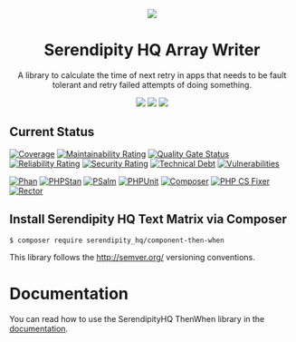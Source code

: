 <p align="center">
    <a href="http://www.serendipityhq.com" target="_blank">
        <img style="max-width: 350px" src="http://www.serendipityhq.com/assets/open-source-projects/Logo-SerendipityHQ-Icon-Text-Purple.png">
    </a>
</p>

<h1 align="center">Serendipity HQ Array Writer</h1>
<p align="center">A library to calculate the time of next retry in apps that needs to be fault tolerant and retry failed attempts of doing something.</p>
<p align="center">
    <a href="https://github.com/Aerendir/component-then-when/releases"><img src="https://img.shields.io/packagist/v/serendipity_hq/component-then-when.svg?style=flat-square"></a>
    <a href="https://opensource.org/licenses/MIT"><img src="https://img.shields.io/badge/license-MIT-brightgreen.svg?style=flat-square"></a>
    <a href="https://github.com/Aerendir/component-then-when/releases"><img src="https://img.shields.io/packagist/php-v/serendipity_hq/component-then-when?color=%238892BF&style=flat-square&logo=php" /></a>
</p>

## Current Status
[![Coverage](https://sonarcloud.io/api/project_badges/measure?project=Aerendir_then-when&metric=coverage)](https://sonarcloud.io/dashboard?id=Aerendir_then-when)
[![Maintainability Rating](https://sonarcloud.io/api/project_badges/measure?project=Aerendir_then-when&metric=sqale_rating)](https://sonarcloud.io/dashboard?id=Aerendir_then-when)
[![Quality Gate Status](https://sonarcloud.io/api/project_badges/measure?project=Aerendir_then-when&metric=alert_status)](https://sonarcloud.io/dashboard?id=Aerendir_then-when)
[![Reliability Rating](https://sonarcloud.io/api/project_badges/measure?project=Aerendir_then-when&metric=reliability_rating)](https://sonarcloud.io/dashboard?id=Aerendir_then-when)
[![Security Rating](https://sonarcloud.io/api/project_badges/measure?project=Aerendir_then-when&metric=security_rating)](https://sonarcloud.io/dashboard?id=Aerendir_then-when)
[![Technical Debt](https://sonarcloud.io/api/project_badges/measure?project=Aerendir_then-when&metric=sqale_index)](https://sonarcloud.io/dashboard?id=Aerendir_then-when)
[![Vulnerabilities](https://sonarcloud.io/api/project_badges/measure?project=Aerendir_then-when&metric=vulnerabilities)](https://sonarcloud.io/dashboard?id=Aerendir_then-when)

[![Phan](https://github.com/Aerendir/component-then-when/workflows/Phan/badge.svg)](https://github.com/Aerendir/component-then-when/actions?query=branch%3Adev)
[![PHPStan](https://github.com/Aerendir/component-then-when/workflows/PHPStan/badge.svg)](https://github.com/Aerendir/component-then-when/actions?query=branch%3Adev)
[![PSalm](https://github.com/Aerendir/component-then-when/workflows/PSalm/badge.svg)](https://github.com/Aerendir/component-then-when/actions?query=branch%3Adev)
[![PHPUnit](https://github.com/Aerendir/component-then-when/workflows/PHPunit/badge.svg)](https://github.com/Aerendir/component-then-when/actions?query=branch%3Adev)
[![Composer](https://github.com/Aerendir/component-then-when/workflows/Composer/badge.svg)](https://github.com/Aerendir/component-then-when/actions?query=branch%3Adev)
[![PHP CS Fixer](https://github.com/Aerendir/component-then-when/workflows/PHP%20CS%20Fixer/badge.svg)](https://github.com/Aerendir/component-then-when/actions?query=branch%3Adev)
[![Rector](https://github.com/Aerendir/component-then-when/workflows/Rector/badge.svg)](https://github.com/Aerendir/component-then-when/actions?query=branch%3Adev)

## Install Serendipity HQ Text Matrix via Composer

    $ composer require serendipity_hq/component-then-when

This library follows the http://semver.org/ versioning conventions.

# Documentation

You can read how to use the SerendipityHQ ThenWhen library in the [documentation](docs/Strategies.md).
